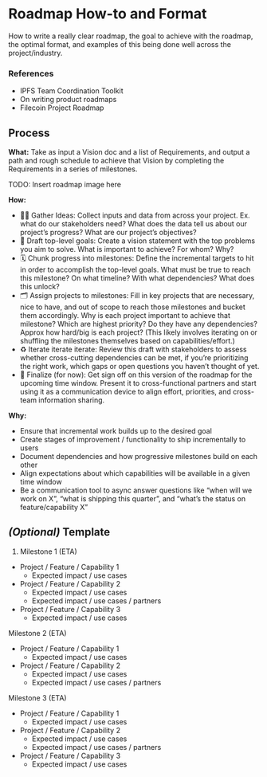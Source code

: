 # Roadmap How-to and Format
How to write a really clear roadmap, the goal to achieve with the roadmap, the optimal format, and examples of this being done well across the project/industry.

### References
- IPFS Team Coordination Toolkit 
- On writing product roadmaps
- Filecoin Project Roadmap

## Process
**What:** Take as input a Vision doc and a list of Requirements, and output a path and rough schedule to achieve that Vision by completing the Requirements in a series of milestones.

TODO: Insert roadmap image here

**How:** 
- 👂🏼 Gather Ideas: Collect inputs and data from across your project. Ex. what do our stakeholders need? What does the data tell us about our project’s progress? What are our project’s objectives?
- 🎯 Draft top-level goals: Create a vision statement with the top problems you aim to solve. What is important to achieve? For whom? Why?
- 🗓 Chunk progress into milestones: Define the incremental targets to hit in order to accomplish the top-level goals. What must be true to reach this milestone? On what timeline? With what dependencies? What does this unlock?
- 🗂 Assign projects to milestones: Fill in key projects that are necessary, nice to have, and out of scope to reach those milestones and bucket them accordingly. Why is each project important to achieve that milestone? Which are highest priority? Do they have any dependencies? Approx how hard/big is each project? (This likely involves iterating on or shuffling the milestones themselves based on capabilities/effort.)
- ♻️ Iterate iterate iterate: Review this draft with stakeholders to assess whether cross-cutting dependencies can be met, if you’re prioritizing the right work, which gaps or open questions you haven’t thought of yet.
- 🏁 Finalize (for now): Get sign off on this version of the roadmap for the upcoming time window. Present it to cross-functional partners and start using it as a communication device to align effort, priorities, and cross-team information sharing.

**Why:**
- Ensure that incremental work builds up to the desired goal
- Create stages of improvement / functionality to ship incrementally to users
- Document dependencies and how progressive milestones build on each other
- Align expectations about which capabilities will be available in a given time window
- Be a communication tool to async answer questions like “when will we work on X”, “what is shipping this quarter”, and “what’s the status on feature/capability X”


## *(Optional)* Template
1. Milestone 1 (ETA)
- Project / Feature / Capability 1
  - Expected impact / use cases 
- Project / Feature / Capability 2
  - Expected impact / use cases 
  - Expected impact / use cases / partners
- Project / Feature / Capability 3
  - Expected impact / use cases 

Milestone 2 (ETA)
- Project / Feature / Capability 1
  - Expected impact / use cases 
- Project / Feature / Capability 2
  - Expected impact / use cases 
  - Expected impact / use cases / partners

Milestone 3 (ETA)
- Project / Feature / Capability 1
  - Expected impact / use cases 
- Project / Feature / Capability 2
  - Expected impact / use cases 
  - Expected impact / use cases / partners
- Project / Feature / Capability 3
  - Expected impact / use cases 

